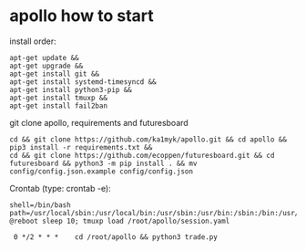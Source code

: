 # apollo how to start

install order:

~~~
apt-get update &&
apt-get upgrade &&
apt-get install git &&
apt-get install systemd-timesyncd &&
apt-get install python3-pip &&
apt-get install tmuxp &&
apt-get install fail2ban
~~~
git clone apollo, requirements and futuresboard
~~~
cd && git clone https://github.com/ka1myk/apollo.git && cd apollo && pip3 install -r requirements.txt &&
cd && git clone https://github.com/ecoppen/futuresboard.git && cd futuresboard && python3 -m pip install . && mv config/config.json.example config/config.json
~~~

Crontab (type: crontab -e):
~~~
shell=/bin/bash path=/usr/local/sbin:/usr/local/bin:/usr/sbin:/usr/bin:/sbin:/bin:/usr/games:/usr/local/games:/snap/bin:/usr/local/bin/futuresboard
@reboot sleep 10; tmuxp load /root/apollo/session.yaml

 0 */2 * * *    cd /root/apollo && python3 trade.py
~~~
